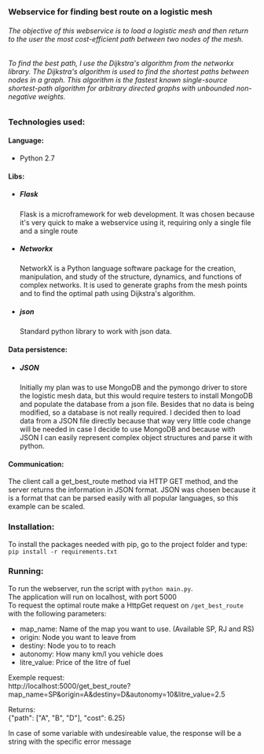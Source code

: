 ### Webservice for finding best route on a logistic mesh

###### The objective of this webservice is to load a logistic mesh and then return to the user the most cost-efficient path between two nodes of the mesh.
###### To find the best path, I use the Dijkstra's algorithm from the networkx library. The Dijkstra's algorithm is used to find the shortest paths between nodes in a graph. This algorithm is the fastest known single-source shortest-path algorithm for arbitrary directed graphs with unbounded non-negative weights.

### Technologies used:
#### Language:
*  Python 2.7

#### Libs:
* ##### Flask

   Flask is a microframework for web development. It was chosen because it's very quick to make a webservice using it, requiring only a single file and a single route
* ##### Networkx

   NetworkX is a Python language software package for the creation, manipulation, and study of the structure, dynamics, and functions of complex networks. It is used to generate graphs from the mesh points and to find the optimal path using Dijkstra's algorithm.

* ##### json

   Standard python library to work with json data.

#### Data persistence:
* ##### JSON

  Initially my plan was to use MongoDB and the pymongo driver to store the logistic mesh data, but this would require testers to install MongoDB and populate the database from a json file. Besides that no data is being modified, so a database is not really required. I decided then to load data from a JSON file directly because that way very little code change will be needed in case I decide to use MongoDB and because with JSON I can easily represent complex object structures and parse it with python.

#### Communication:

   The client call a get_best_route method via HTTP GET method, and the server returns the information in JSON format. JSON was chosen because it is a format that can be parsed easily with all popular languages, so this example can be scaled.  

### Installation:

   To install the packages needed with pip, go to the project folder and type:  
    `pip install -r requirements.txt`

### Running:

  To run the webserver, run the script with `python main.py`.  
  The application will run on localhost, with port 5000  
  To request the optimal route make a HttpGet request on  `/get_best_route` with the following parameters:
  * map_name: Name of the map you want to use. (Available SP, RJ and RS)
  * origin: Node you want to leave from
  * destiny: Node you to to reach
  * autonomy: How many km/l you vehicle does
  * litre_value: Price of the litre of fuel

Exemple request:  
  http://localhost:5000/get_best_route?map_name=SP&origin=A&destiny=D&autonomy=10&litre_value=2.5

Returns:  
  {"path": ["A", "B", "D"], "cost": 6.25}

In case of some variable with undesireable value, the response will be a string with the specific error message
